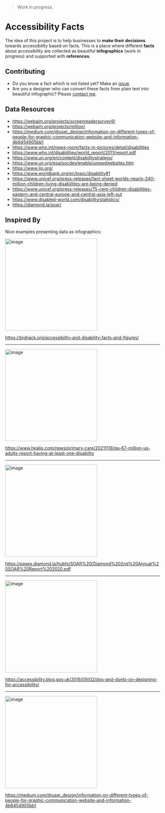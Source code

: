 > Work in progress.

# Accessibility Facts

The idea of this project is to help businesses to **make their decisions** towards accessibility based on facts. This is a place where different **facts** about accessibility are collected as beautiful **infographics** (work in progress) and supported with **references**.

## Contributing

- Do you know a fact which is not listed yet? Make an [issue](https://github.com/sergeicodes/a11yfacts/issues/new).
- Are you a designer who can convert these facts from plain text into beautiful infographic? Please [contact me](https://twitter.com/_sergeikriger).

## Data Resources

- https://webaim.org/projects/screenreadersurvey9/
- https://webaim.org/projects/million/
- https://medium.com/@user_design/information-on-different-types-of-people-for-graphic-communication-website-and-information-4b6454905bb1
- https://www.who.int/news-room/facts-in-pictures/detail/disabilities
- https://www.who.int/disabilities/world_report/2011/report.pdf
- https://www.un.org/en/content/disabilitystrategy/
- https://www.un.org/esa/socdev/enable/unpwdwebsites.htm
- https://www.ilo.org/
- https://www.worldbank.org/en/topic/disability#1
- https://www.unicef.org/press-releases/fact-sheet-worlds-nearly-240-million-children-living-disabilities-are-being-denied
- https://www.unicef.org/press-releases/75-cent-children-disabilities-eastern-and-central-europe-and-central-asia-left-out
- https://www.disabled-world.com/disability/statistics/
- https://diamond.la/soar/

## Inspired By

Nice examples presenting data as infographics:

<img width="300" alt="image" src="https://user-images.githubusercontent.com/10166916/144743852-3817109f-76c4-425a-9ec6-4abe30d399e8.png">

https://bighack.org/accessibility-and-disability-facts-and-figures/

---

<img width="300" alt="image" src="https://user-images.githubusercontent.com/10166916/144743922-440def72-3708-4053-acba-8b8195a981de.png">

https://www.healio.com/news/primary-care/20211118/qa-67-million-us-adults-report-having-at-least-one-disability

---

<img width="300" alt="image" src="https://user-images.githubusercontent.com/10166916/144744605-1a2e7304-5bf2-47c8-ba10-bc324cd6c49e.png">

https://pages.diamond.la/hubfs/SOAR%20/Diamond%202nd%20Annual%20SOAR%20Report%202020.pdf

---

<img width="300" alt="image" src="https://user-images.githubusercontent.com/10166916/144744784-6c282d2d-33c8-43db-b7bd-302e5db8b5df.png">

https://accessibility.blog.gov.uk/2016/09/02/dos-and-donts-on-designing-for-accessibility/

---

<img width="300" alt="image" src="https://user-images.githubusercontent.com/10166916/144743685-a464783a-06dc-4ac6-9f2c-e7c1d0d4dd11.png">

https://medium.com/@user_design/information-on-different-types-of-people-for-graphic-communication-website-and-information-4b6454905bb1
